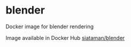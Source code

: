 # blender
Docker image for blender rendering

Image available in Docker Hub [siataman/blender](https://cloud.docker.com/repository/registry-1.docker.io/siataman/blender)
